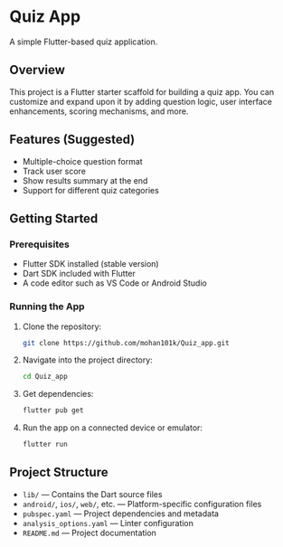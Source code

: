 # Quiz App

A simple Flutter-based quiz application.

## Overview
This project is a Flutter starter scaffold for building a quiz app. You can customize and expand upon it by adding question logic, user interface enhancements, scoring mechanisms, and more.

## Features (Suggested)
- Multiple-choice question format
- Track user score
- Show results summary at the end
- Support for different quiz categories

## Getting Started

### Prerequisites
- Flutter SDK installed (stable version)
- Dart SDK included with Flutter
- A code editor such as VS Code or Android Studio

### Running the App
1. Clone the repository:
   ```bash
   git clone https://github.com/mohan101k/Quiz_app.git
   ```
2. Navigate into the project directory:
   ```bash
   cd Quiz_app
   ```
3. Get dependencies:
   ```bash
   flutter pub get
   ```
4. Run the app on a connected device or emulator:
   ```bash
   flutter run
   ```

## Project Structure
- `lib/` — Contains the Dart source files
- `android/`, `ios/`, `web/`, etc. — Platform-specific configuration files
- `pubspec.yaml` — Project dependencies and metadata
- `analysis_options.yaml` — Linter configuration
- `README.md` — Project documentation



